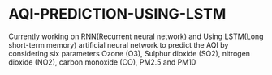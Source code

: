 # AQI-PREDICTION-USING-LSTM
Currently working on RNN(Recurrent neural network) and Using LSTM(Long
short-term memory) artificial neural network to predict the AQI by considering six
parameters Ozone (O3), Sulphur dioxide (SO2), nitrogen dioxide (NO2), carbon
monoxide (CO), PM2.5 and PM10
